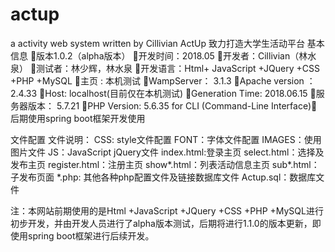 # actup
a activity web system written by Cillivian
ActUp  致力打造大学生活动平台
基本信息
版本1.0.2（alpha版本）
开发时间：2018.05
开发者：Cillivian（林水泉）
测试者：林少辉，林水泉
开发语言：Html+ JavaScript +JQuery +CSS +PHP +MySQL
主页 : 本机测试
WampServer： 3.1.3
Apache version ：2.4.33
Host: localhost(目前仅在本机测试)
Generation Time: 2018.06.15
服务器版本： 5.7.21
PHP Version:  5.6.35 for CLI (Command-Line Interface)​
后期使用spring boot框架开发使用


文件配置
文件说明：
CSS: style文件配置
FONT：字体文件配置
IMAGES：使用图片文件
JS：JavaScript jQuery文件
index.html:登录主页
select.html：选择及发布主页
register.html：注册主页
show*.html：列表活动信息主页
sub*.html：子发布页面
*.php: 其他各种php配置文件及链接数据库文件
Actup.sql：数据库文件

注：本网站前期使用的是Html +JavaScript +JQuery +CSS +PHP +MySQL进行初步开发，并由开发人员进行了alpha版本测试，后期将进行1.1.0的版本更新，即使用spring boot框架进行后续开发。
